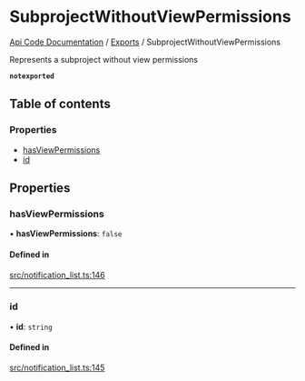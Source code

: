 # SubprojectWithoutViewPermissions
 
[Api Code Documentation](../README.md) / [Exports](../modules.md) / SubprojectWithoutViewPermissions

Represents a subproject without view permissions

**`notexported`**

## Table of contents

### Properties

- [hasViewPermissions](SubprojectWithoutViewPermissions.md#hasviewpermissions)
- [id](SubprojectWithoutViewPermissions.md#id)

## Properties

### hasViewPermissions

• **hasViewPermissions**: ``false``

#### Defined in

[src/notification_list.ts:146](https://github.com/openkfw/TruBudget/blob/f6ee764/api/src/notification_list.ts#L146)

___

### id

• **id**: `string`

#### Defined in

[src/notification_list.ts:145](https://github.com/openkfw/TruBudget/blob/f6ee764/api/src/notification_list.ts#L145)

